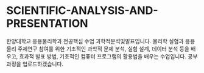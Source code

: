 # SCIENTIFIC-ANALYSIS-AND-PRESENTATION
한양대학교 응용물리학과 전공핵심 수업 과학적분석및발표입니다. 물리학 실험과 응용물리 주제연구 참여를 위한 기초적인 과학적 문제 분석, 실험 설계, 데이터 분석 등을 배우고, 효과적 발표 방법, 기초적인 컴퓨터 프로그램의 활용법을 배우는 수업입니다. 공부 과정을 업로드하겠습니다.
